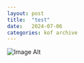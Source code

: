 ```yaml
---
layout:	post
title:	"test"
date:	2024-07-06
categories:	kof archive
---
```


![Image Alt](https://k0f.github.io/assets/test)
